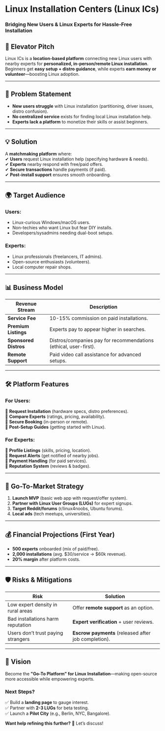 # **Linux Installation Centers (Linux ICs)**  
### **Bridging New Users & Linux Experts for Hassle-Free Installation**  

## **📌 Elevator Pitch**  
Linux ICs is a **location-based platform** connecting new Linux users with nearby experts for **personalized, in-person/remote Linux installation**. Beginners get **easy setup + distro guidance**, while experts **earn money or volunteer**—boosting Linux adoption.  

---

## **🎯 Problem Statement**  
- **New users struggle** with Linux installation (partitioning, driver issues, distro confusion).  
- **No centralized service** exists for finding local Linux installation help.  
- **Experts lack a platform** to monetize their skills or assist beginners.  

---

## **💡 Solution**  
A **matchmaking platform** where:  
✔ **Users** request Linux installation help (specifying hardware & needs).  
✔ **Experts** nearby respond with free/paid offers.  
✔ **Secure transactions** handle payments (if paid).  
✔ **Post-install support** ensures smooth onboarding.  

---

## **🌍 Target Audience**  
### **Users:**  
- Linux-curious Windows/macOS users.  
- Non-techies who want Linux but fear DIY installs.  
- Developers/sysadmins needing dual-boot setups.  

### **Experts:**  
- Linux professionals (freelancers, IT admins).  
- Open-source enthusiasts (volunteers).  
- Local computer repair shops.  

---

## **📊 Business Model**  
| Revenue Stream       | Description |  
|----------------------|------------|  
| **Service Fee**       | 10-15% commission on paid installations. |  
| **Premium Listings**  | Experts pay to appear higher in searches. |  
| **Sponsored Distros** | Distros/companies pay for recommendations (ethical, user-first). |  
| **Remote Support**    | Paid video call assistance for advanced setups. |  

---

## **🛠 Platform Features**  
### **For Users:**  
🔹 **Request Installation** (hardware specs, distro preferences).  
🔹 **Compare Experts** (ratings, pricing, availability).  
🔹 **Secure Booking** (in-person or remote).  
🔹 **Post-Setup Guides** (getting started with Linux).  

### **For Experts:**  
🔹 **Profile Listings** (skills, pricing, location).  
🔹 **Request Alerts** (get notified of nearby jobs).  
🔹 **Payment Handling** (for paid services).  
🔹 **Reputation System** (reviews & badges).  

---

## **🚀 Go-To-Market Strategy**  
1. **Launch MVP** (basic web app with request/offer system).  
2. **Partner with Linux User Groups (LUGs)** for expert signups.  
3. **Target Reddit/forums** (r/linux4noobs, Ubuntu forums).  
4. **Local ads** (tech meetups, universities).  

---

## **💰 Financial Projections (First Year)**  
- **500 experts** onboarded (mix of paid/free).  
- **2,000 installations** (avg. $30/service → $60k revenue).  
- **20% margin** after platform costs.  

---

## **🛡 Risks & Mitigations**  
| Risk | Solution |  
|------|----------|  
| Low expert density in rural areas | Offer **remote support** as an option. |  
| Bad installations harm reputation | **Expert verification** + user reviews. |  
| Users don’t trust paying strangers | **Escrow payments** (released after job completion). |  

---

## **🔮 Vision**  
Become the **"Go-To Platform" for Linux Installation**—making open-source more accessible while empowering experts.  

### **Next Steps?**  
✅ Build a **landing page** to gauge interest.  
✅ Partner with **2-3 LUGs** for beta testing.  
✅ Launch a **Pilot City** (e.g., Berlin, NYC, Bangalore).  

**Want help refining this further?** 🚀 Let’s discuss!